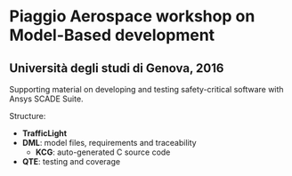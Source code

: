# Piaggio Aerospace workshop on Model-Based development
## Università degli studi di Genova, 2016

Supporting material on developing and testing safety-critical software with Ansys SCADE Suite.

Structure:

- **TrafficLight** 
 - **DML**: model files, requirements and traceability
   - **KCG**: auto-generated C source code
 - **QTE**: testing and coverage

